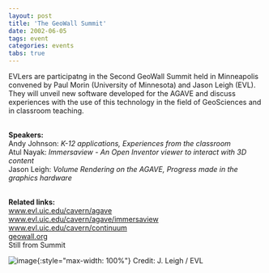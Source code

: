 ```yaml
---
layout: post
title: 'The GeoWall Summit'
date: 2002-06-05
tags: event
categories: events
tabs: true
---
```


EVLers are participatng in the Second GeoWall Summit held in Minneapolis convened by Paul Morin (University of Minnesota) and Jason Leigh (EVL). They will unveil new software developed for the AGAVE and discuss experiences with the use of this technology in the field of GeoSciences and in classroom teaching.<br><br>

<strong>Speakers:</strong><br>
Andy Johnson: <em>K-12 applications, Experiences from the classroom</em><br>
Atul Nayak: <em>Immersaview - An Open Inventor viewer to interact with 3D content</em><br>
Jason Leigh: <em>Volume Rendering on the AGAVE, Progress made in the graphics hardware</em><br><br>

<strong>Related links:</strong><br>
<a href="http://www.evl.uic.edu/cavern/agave">www.evl.uic.edu/cavern/agave</a> <br>
<a href="http://www.evl.uic.edu/cavern/agave/immersaview">www.evl.uic.edu/cavern/agave/immersaview</a><br>
<a href="http://www.evl.uic.edu/cavern/continuum">www.evl.uic.edu/cavern/continuum</a><br>
<a href="http://www.evl.uic.edu/geowall">geowall.org</a><br>
Still from Summit

![image](https://www.evl.uic.edu/output/originals/geo2.jpg-srcw.jpg){:style="max-width: 100%"}
Credit: J. Leigh / EVL

